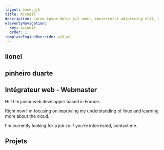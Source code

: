 ```yaml
---
layout: base.njk
title: Accueil
description: Lorem ipsum dolor sit amet, consectetur adipiscing elit, sed do eiusmod tempor incididunt ut labore et dolore magna aliqua.
eleventyNavigation:
  key: accueil
  order: 1
templateEngineOverride: njk,md
---
```

<section>
  <h1 class="">lionel</h1>
  <h1 class="negative-mt mb">pinheiro duarte</h1>
  <h2 class="mb">Intégrateur web - Webmaster</h2>
  <p>Hi ! I'm junior web developper based in France.</p>
  <p>Right now I'm focusing on improving my understanding of linux and learning more
about the cloud.</p>
  <p>I'm currently looking for a job so if you're interrested, contact me.</p>
</section>
 
<section id="experimentation">
<h2 class="">Projets</h2>
</section>
